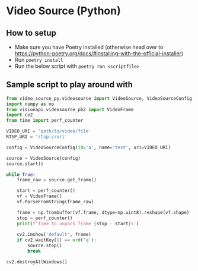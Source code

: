 # Video Source (Python)

## How to setup
- Make sure you have Poetry installed (otherwise head over to https://python-poetry.org/docs/#installing-with-the-official-installer)
- Run `poetry install`
- Run the below script with `poetry run <scriptfile>`

## Sample script to play around with
```python
from video_source_py.videosource import VideoSource, VideoSourceConfig
import numpy as np
from visionapi.videosource_pb2 import VideoFrame
import cv2
from time import perf_counter

VIDEO_URI = 'path/to/video/file'
RTSP_URI = 'rtsp://uri'

config = VideoSourceConfig(id='a', name='test', uri=VIDEO_URI)

source = VideoSource(config)
source.start()

while True:
    frame_raw = source.get_frame()

    start = perf_counter()
    vf = VideoFrame()
    vf.ParseFromString(frame_raw)

    frame = np.frombuffer(vf.frame, dtype=np.uint8).reshape(vf.shape)
    stop = perf_counter()
    print(f'Time to unpack frame {stop - start}s')
        
    cv2.imshow('default', frame)
    if cv2.waitKey(1) == ord('q'):
        source.stop()
        break

cv2.destroyAllWindows()

```